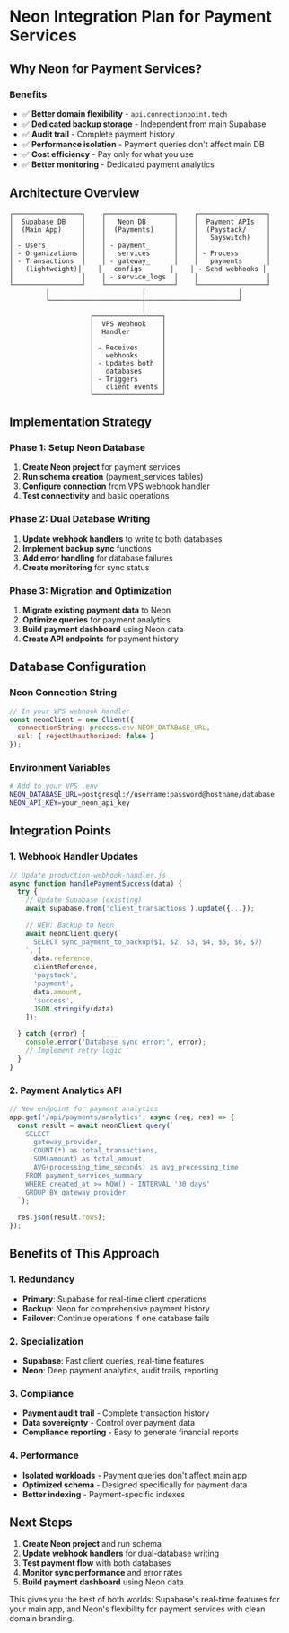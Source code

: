 # Neon Integration Plan for Payment Services

## Why Neon for Payment Services?

### Benefits
- ✅ **Better domain flexibility** - `api.connectionpoint.tech`
- ✅ **Dedicated backup storage** - Independent from main Supabase
- ✅ **Audit trail** - Complete payment history
- ✅ **Performance isolation** - Payment queries don't affect main DB
- ✅ **Cost efficiency** - Pay only for what you use
- ✅ **Better monitoring** - Dedicated payment analytics

## Architecture Overview

```
┌─────────────────┐    ┌─────────────────┐    ┌─────────────────┐
│  Supabase DB    │    │   Neon DB       │    │  Payment APIs   │
│  (Main App)     │    │  (Payments)     │    │  (Paystack/     │
│                 │    │                 │    │   Sayswitch)    │
│ - Users         │    │ - payment_      │    │                 │
│ - Organizations │    │   services      │    │ - Process       │
│ - Transactions  │    │ - gateway_      │    │   payments      │
│   (lightweight)│    │   configs       │    │ - Send webhooks │
│                 │    │ - service_logs  │    │                 │
└─────────────────┘    └─────────────────┘    └─────────────────┘
         │                       │                       │
         └───────────────────────┼───────────────────────┘
                                 │
                    ┌─────────────────┐
                    │  VPS Webhook    │
                    │  Handler        │
                    │                 │
                    │ - Receives      │
                    │   webhooks      │
                    │ - Updates both  │
                    │   databases     │
                    │ - Triggers      │
                    │   client events │
                    └─────────────────┘
```

## Implementation Strategy

### Phase 1: Setup Neon Database
1. **Create Neon project** for payment services
2. **Run schema creation** (payment_services tables)
3. **Configure connection** from VPS webhook handler
4. **Test connectivity** and basic operations

### Phase 2: Dual Database Writing
1. **Update webhook handlers** to write to both databases
2. **Implement backup sync** functions
3. **Add error handling** for database failures
4. **Create monitoring** for sync status

### Phase 3: Migration and Optimization
1. **Migrate existing payment data** to Neon
2. **Optimize queries** for payment analytics
3. **Build payment dashboard** using Neon data
4. **Create API endpoints** for payment history

## Database Configuration

### Neon Connection String
```javascript
// In your VPS webhook handler
const neonClient = new Client({
  connectionString: process.env.NEON_DATABASE_URL,
  ssl: { rejectUnauthorized: false }
});
```

### Environment Variables
```bash
# Add to your VPS .env
NEON_DATABASE_URL=postgresql://username:password@hostname/database
NEON_API_KEY=your_neon_api_key
```

## Integration Points

### 1. Webhook Handler Updates
```javascript
// Update production-webhook-handler.js
async function handlePaymentSuccess(data) {
  try {
    // Update Supabase (existing)
    await supabase.from('client_transactions').update({...});
    
    // NEW: Backup to Neon
    await neonClient.query(`
      SELECT sync_payment_to_backup($1, $2, $3, $4, $5, $6, $7)
    `, [
      data.reference,
      clientReference,
      'paystack',
      'payment',
      data.amount,
      'success',
      JSON.stringify(data)
    ]);
    
  } catch (error) {
    console.error('Database sync error:', error);
    // Implement retry logic
  }
}
```

### 2. Payment Analytics API
```javascript
// New endpoint for payment analytics
app.get('/api/payments/analytics', async (req, res) => {
  const result = await neonClient.query(`
    SELECT 
      gateway_provider,
      COUNT(*) as total_transactions,
      SUM(amount) as total_amount,
      AVG(processing_time_seconds) as avg_processing_time
    FROM payment_services_summary
    WHERE created_at >= NOW() - INTERVAL '30 days'
    GROUP BY gateway_provider
  `);
  
  res.json(result.rows);
});
```

## Benefits of This Approach

### 1. Redundancy
- **Primary**: Supabase for real-time client operations
- **Backup**: Neon for comprehensive payment history
- **Failover**: Continue operations if one database fails

### 2. Specialization
- **Supabase**: Fast client queries, real-time features
- **Neon**: Deep payment analytics, audit trails, reporting

### 3. Compliance
- **Payment audit trail** - Complete transaction history
- **Data sovereignty** - Control over payment data
- **Compliance reporting** - Easy to generate financial reports

### 4. Performance
- **Isolated workloads** - Payment queries don't affect main app
- **Optimized schema** - Designed specifically for payment data
- **Better indexing** - Payment-specific indexes

## Next Steps

1. **Create Neon project** and run schema
2. **Update webhook handlers** for dual-database writing
3. **Test payment flow** with both databases
4. **Monitor sync performance** and error rates
5. **Build payment dashboard** using Neon data

This gives you the best of both worlds: Supabase's real-time features for your main app, and Neon's flexibility for payment services with clean domain branding.